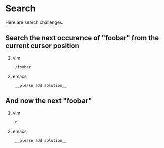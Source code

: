Search
======

Here are search challenges.

Search the next occurence of "foobar" from the current cursor position
-----------------------------------------------------------------------

1. vim

        /foobar

1. emacs

        __please add solution__

And now the next "foobar"
-------------------------

1. vim

        n

1. emacs

        __please add solution__
